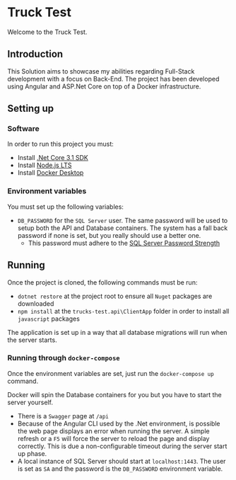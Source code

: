 # Truck Test
Welcome to the Truck Test.

## Introduction

This Solution aims to showcase my abilities regarding Full-Stack development with a focus on Back-End.
The project has been developed using Angular and ASP.Net Core on top of a Docker infrastructure.

## Setting up

### Software

In order to run this project you must:

- Install [.Net Core 3.1 SDK](https://dotnet.microsoft.com/download)
- Install [Node.js LTS](https://nodejs.org/en/download/) 
- Install [Docker Desktop](https://www.docker.com/products/docker-desktop)

### Environment variables

You must set up the following variables:

- `DB_PASSWORD` for the `SQL Server` user. The same password will be used to setup both the API and Database containers.
  The system has a fall back password if none is set, but you really should use a better one. 
  - This password must adhere to the [SQL Server Password Strength](https://docs.microsoft.com/en-us/sql/relational-databases/policy-based-management/sql-server-login-password-strength?view=sql-server-ver15)

## Running

Once the project is cloned, the following commands must be run:

- `dotnet restore` at the project root to ensure all `Nuget` packages are downloaded
- `npm install` at the `trucks-test.api\ClientApp` folder in order to install all `javascript` packages

The application is set up in a way that all database migrations will run when the server starts.

### Running through `docker-compose`
Once the environment variables are set, just run the ```docker-compose up```  command.

Docker will spin the  Database containers for you but you have to start the server yourself.
  - There is a `Swagger` page at `/api`
  - Because of the Angular CLI used by the .Net environment, is possible the web page displays an error when running the server. A simple refresh or a `F5` will force the server to reload the page and display correctly. This is due a non-configurable timeout during the server start up phase. 
- A local instance of SQL Server should start at  `localhost:1443`. The user is set as `SA` and the password is the `DB_PASSWORD` environment variable.